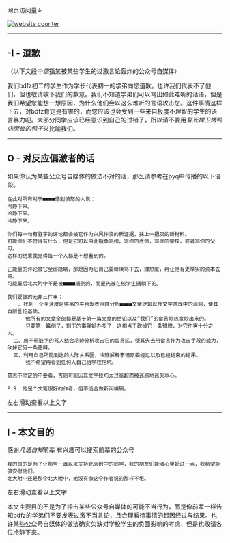 网页访问量↓

<!-- hitwebcounter Code START -->
<a href="http://www.hitwebcounter.com" target="blank">
<img src="http://hitwebcounter.com/counter/counter.php?page=7147697&style=0036&nbdigits=7&type=page&initCount=0" title="website counter" Alt="website counter"   border="0" >
</a>                                        <br/>
                                        <!-- hitwebcounter.com --><a href="http://www.hitwebcounter.com" title="" 
                                        target="_blank" style="font-family: ; 
                                        font-size: px; color: #; text-decoration:  ;">
                                        </a>   

-----------------------------

## -I - 道歉

（以下文段中*您*指某被某些学生的过激言论轰炸的公众号自媒体）

我们bdfz初二的学生作为学长代表初一的学弟向您道歉。也许我们代表不了他们，但也敬请收下我们的歉意。我们不知道学弟们可以骂出如此难听的话语，但是我们希望您能想一想原因，为什么他们会以这么难听的言语攻击您。这件事情这样下去，对bdfz肯定是有害的，而您应该也会受到一些来自极度不理智的学生的语言暴力吧。大部分同学应该已经意识到自己的过错了，所以请不要用*誓死捍卫烤鸭店荣誉的鸭子*来比喻我们。

-----------------------------

## O - 对反应偏激者的话

如果你认为某些公众号自媒体的做法不对的话，那么请参考在pyq中传播的以下语段。
```
在此对所有对于■■■■感到愤怒的人说：
冷静下来。
冷静下来。
冷静下来。

你们每一句有脏字的评论都会被它作为兴风作浪的新证据，抹上一把灰的新材料。
可能你们不觉得有什么，但是它可以由此指桑骂槐，骂你的老师，骂你的学校，或者骂你的父母。
这样的结果我觉得每一个人都是不想看到的。

正能量的评论被它全部隐瞒，那是因为它自己要继续骂下去，赚热度，再让他有更厚实的资本去骂。
可能最后北大附中不是被■■■■搞倒的，而是先被在校学生搞躺下的。

我们要做的无非三件事：
  一、找到一个关注度足够高的平台发表冷静分析■■■■文章逻辑以及文字游戏中的漏洞，使其自断言论基础。
      他所有的文章全部都是基于第一篇文章的结论以及“我们”的留言炒热度炒出来的。
      只要第一篇倒了，剩下的事就好办多了，这相当于砍掉它一条臂膀，对它伤害十分之大。
  二、用不带脏字的骂人结合冷静分析攻占它的留言区，使其失去用留言作为攻击手段的能力，砍掉它另一条胳膊。
  三、利用自己所能到达的人际关系圈，冷静解释事情原委经过以及已经结束的结果。
      我不希望再看到任何人自己给学校挖坑。
     
意志不坚定的不要看，否则可能因其文字技巧太过高超而被迷惑地迷失本心。

P.S. 他是个文笔很好的作者，但不适合做新闻编辑。
```
左右滑动查看以上文字

------------------------

## I - 本文目的

感谢*几语自知*前辈 有兴趣可以搜索前辈的公众号

```
我的目的是为了让那些一直以来支持北大附中的同学，我的朋友们能够心里好过一点，我希望能够安慰他们。
北大附中还是那个北大附中，她没有像这个作者说的那样不堪。
```
左右滑动查看以上文字

本文主要目的不是为了抨击某些公众号自媒体的可能不当行为，而是像前辈一样告知bdfz的学弟们不要发表过激不当言论，且合理看待事情的起因经过与结果。也许某些公众号自媒体的做法确实欠缺对学校学生的负面影响的考虑，但是也敬请各位冷静下来。
